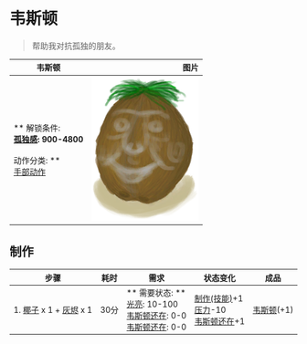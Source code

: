 # 韦斯顿  
> 帮助我对抗孤独的朋友。  
  
  韦斯顿  |   图片   
 ----  |  ----:   
 ** 解锁条件: **<br>[孤独感](Loneliness.md): 900-4800<br><br>** 动作分类: **<br>[手部动作](HandAction.md)  |  <img decoding="async" src="Sprite/Weston.png" href="a.md" style="max-width:300px;max-height:300px;">   
  
## 制作  
步骤  |  耗时  |  需求  |  状态变化  |  成品  
----  |  ----  |  ----  |  ----  |  ----  
1. [椰子](Coconut.md) x 1 + [灰烬](Ash.md) x 1  |  30分  |  ** 需要状态: **<br>[光亮](Light.md): 10-100<br>[韦斯顿还在](WestonAlive.md): 0-0<br>[韦斯顿还在](WestonAlive.md): 0-0  |  [制作(技能)](Skill_Crafting.md)+1<br>[压力](Stress.md)-10<br>[韦斯顿还在](WestonAlive.md)+1  |  [韦斯顿](Weston.md)(+1)  


<script>document.title="韦斯顿 - 卡牌生存百科 Card Survival Wiki";</script>